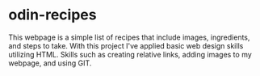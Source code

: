 # odin-recipes
This webpage is a simple list of recipes that include images, ingredients, and steps to take. 
With this project I've applied basic web design skills utilizing HTML. Skills such as creating relative links, adding images to my webpage, and using GIT.